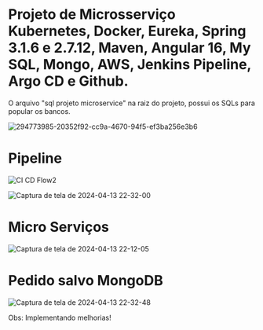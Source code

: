 # Projeto de Microsserviço Kubernetes, Docker, Eureka, Spring 3.1.6 e 2.7.12, Maven, Angular 16, My SQL, Mongo, AWS, Jenkins Pipeline, Argo CD e Github.

O arquivo "sql projeto microservice" na raiz do projeto, possui os SQLs para popular os bancos.

![294773985-20352f92-cc9a-4670-94f5-ef3ba256e3b6](https://github.com/denishpcinfo/microsservico-spring-angular-aws-kubernetes-mysql-mongo/assets/17712719/6a96ddf8-ccbb-40ea-9a02-566154ab3d9e)


# Pipeline

![CI CD Flow2](https://github.com/denishpcinfo/microsservico-spring-angular-aws-kubernetes-mysql-mongo/assets/17712719/fc9d43b0-950c-4ddb-b112-0d5549aace56)


![Captura de tela de 2024-04-13 22-32-00](https://github.com/denishpcinfo/microsservico-spring-angular-aws-kubernetes-mysql-mongo/assets/17712719/b52c5f62-ed83-4f2f-80d4-849fb5026cc6)


# Micro Serviços
![Captura de tela de 2024-04-13 22-12-05](https://github.com/denishpcinfo/microsservico-spring-angular-aws-kubernetes-mysql-mongo/assets/17712719/d2087371-a3be-45f3-a3af-438ceaa4ed18)

# Pedido salvo MongoDB
![Captura de tela de 2024-04-13 22-32-48](https://github.com/denishpcinfo/microsservico-spring-angular-aws-kubernetes-mysql-mongo/assets/17712719/0d02d4c7-6904-4ad5-9a15-d50f9f20b1ec)


Obs: Implementando melhorias!
